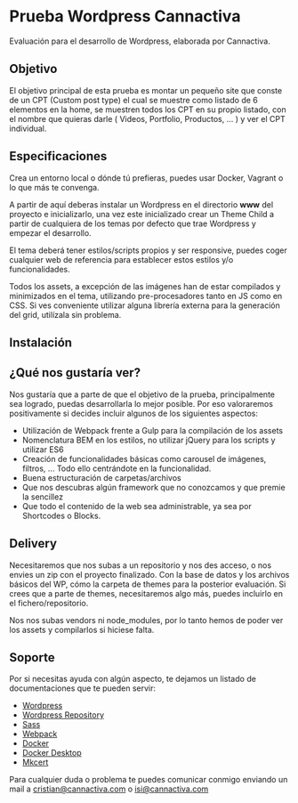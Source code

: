 # Prueba Wordpress Cannactiva

Evaluación para el desarrollo de Wordpress, elaborada por Cannactiva.

## Objetivo

El objetivo principal de esta prueba es montar un pequeño site que conste de un CPT (Custom post type) el cual se muestre como listado de 6 elementos en la home, se muestren todos los CPT en su propio listado, con el nombre que quieras darle ( Videos, Portfolio, Productos, ... ) y ver el CPT individual.

## Especificaciones

Crea un entorno local o dónde tú prefieras, puedes usar Docker, Vagrant o lo que más te convenga.

A partir de aquí deberas instalar un Wordpress en el directorio **www** del proyecto e inicializarlo, una vez este inicializado crear un Theme Child a partir de cualquiera de los temas por defecto que trae Wordpress y empezar el desarrollo.

El tema deberá tener estilos/scripts propios y ser responsive, puedes coger cualquier web de referencia para establecer estos estilos y/o funcionalidades. 

Todos los assets, a excepción de las imágenes han de estar compilados y minimizados en el tema, utilizando pre-procesadores tanto en JS como en CSS. Si ves conveniente utilizar alguna librería externa para la generación del grid, utilízala sin problema.

## Instalación


## ¿Qué nos gustaría ver?

Nos gustaría que a parte de que el objetivo de la prueba, principalmente sea logrado, puedas desarrollarla lo mejor posible. Por eso valoraremos positivamente si decides incluir algunos de los siguientes aspectos:

- Utilización de Webpack frente a Gulp para la compilación de los assets
- Nomenclatura BEM en los estilos, no utilizar jQuery para los scripts y utilizar ES6
- Creación de funcionalidades básicas como carousel de imágenes, filtros, ... Todo ello centrándote en la funcionalidad.
- Buena estructuración de carpetas/archivos
- Que nos descubras algún framework que no conozcamos y que premie la sencillez
- Que todo el contenido de la web sea administrable, ya sea por Shortcodes o Blocks.

## Delivery

Necesitaremos que nos subas a un repositorio y nos des acceso, o nos envies un zip con el proyecto finalizado. Con la base de datos y los archivos básicos del WP, cómo la carpeta de themes para la posterior evaluación. Si crees que a parte de themes, necesitaremos algo más, puedes incluirlo en el fichero/repositorio.

Nos nos subas vendors ni node_modules, por lo tanto hemos de poder ver los assets y compilarlos si hiciese falta.

## Soporte

Por si necesitas ayuda con algún aspecto, te dejamos un listado de documentaciones que te pueden servir:

- [Wordpress](https://codex.wordpress.org/Main_Page)
- [Wordpress Repository](https://github.com/WordPress/WordPress)
- [Sass](https://sass-lang.com/)
- [Webpack](https://webpack.js.org/concepts/)
- [Docker](https://docs.docker.com/compose/)
- [Docker Desktop](https://www.docker.com/products/docker-desktop)
- [Mkcert](https://blog.filippo.io/mkcert-valid-https-certificates-for-localhost/)

Para cualquier duda o problema te puedes comunicar conmigo enviando un mail a cristian@cannactiva.com o isi@cannactiva.com
